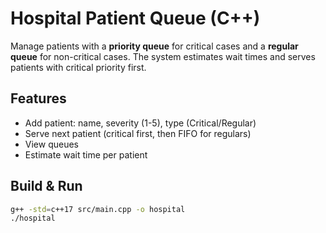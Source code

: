 # Hospital Patient Queue (C++)

Manage patients with a **priority queue** for critical cases and a **regular queue** for non-critical cases. 
The system estimates wait times and serves patients with critical priority first.

## Features
- Add patient: name, severity (1-5), type (Critical/Regular)
- Serve next patient (critical first, then FIFO for regulars)
- View queues
- Estimate wait time per patient

## Build & Run
```bash
g++ -std=c++17 src/main.cpp -o hospital
./hospital
```
